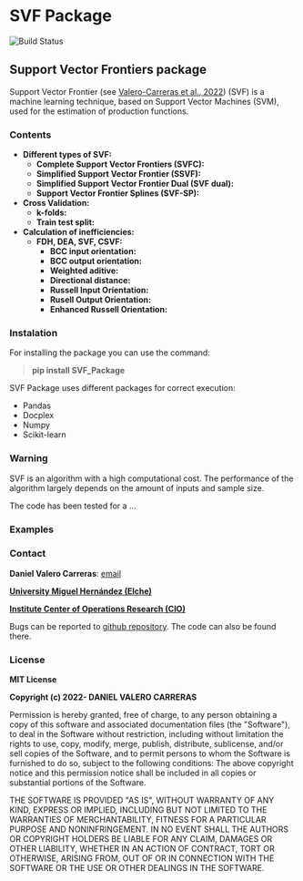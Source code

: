 # SVF Package
![Build Status](./images/build_passing.svg)

## Support Vector Frontiers package
Support Vector Frontier (see [Valero-Carreras et al., 2022]) (SVF) is a machine learning technique, based on Support Vector Machines (SVM), used for the estimation of production functions.

### Contents

- **Different types of SVF:**
  + **Complete Support Vector Frontiers  (SVFC):**
  + **Simplified Support Vector Frontier (SSVF):**
  + **Simplified Support Vector Frontier Dual (SVF dual):**
  + **Support Vector Frontier Splines (SVF-SP):**
- **Cross Validation:**
  + **k-folds:**
  + **Train test split:**
- **Calculation of inefficiencies:**
  + **FDH, DEA, SVF, CSVF:**
    + **BCC input orientation:**
    + **BCC output orientation:**
    + **Weighted aditive:**
    + **Directional distance:**
    + **Russell Input Orientation:**
    + **Rusell Output Orientation:**
    + **Enhanced Russell Orientation:**

### Instalation
For installing the package you can use the command:
> **pip install SVF_Package**

SVF Package uses different packages for correct execution:
+ Pandas
+ Docplex
+ Numpy
+ Scikit-learn

### Warning
SVF is an algorithm with a high computational cost. The performance of the algorithm 
largely depends on the amount of inputs and sample size. 

The code has been tested for a ...

### Examples



### Contact

**Daniel Valero Carreras**: [email]

**[University Miguel Hernández (Elche)]**

**[Institute Center of Operations Research (CIO)]**

Bugs can be reported to [github repository]. The code can also be found there.


### License

**MIT License**

**Copyright (c) 2022- DANIEL VALERO CARRERAS**

Permission is hereby granted, free of charge, to any person obtaining a copy
of this software and associated documentation files (the "Software"), to deal
in the Software without restriction, including without limitation the rights
to use, copy, modify, merge, publish, distribute, sublicense, and/or sell
copies of the Software, and to permit persons to whom the Software is
furnished to do so, subject to the following conditions:
The above copyright notice and this permission notice shall be included in all
copies or substantial portions of the Software.

THE SOFTWARE IS PROVIDED "AS IS", WITHOUT WARRANTY OF ANY KIND, EXPRESS OR
IMPLIED, INCLUDING BUT NOT LIMITED TO THE WARRANTIES OF MERCHANTABILITY,
FITNESS FOR A PARTICULAR PURPOSE AND NONINFRINGEMENT. IN NO EVENT SHALL THE
AUTHORS OR COPYRIGHT HOLDERS BE LIABLE FOR ANY CLAIM, DAMAGES OR OTHER
LIABILITY, WHETHER IN AN ACTION OF CONTRACT, TORT OR OTHERWISE, ARISING FROM,
OUT OF OR IN CONNECTION WITH THE SOFTWARE OR THE USE OR OTHER DEALINGS IN THE
SOFTWARE.


[//]: #

[Valero-Carreras et al., 2022]: <https://www.sciencedirect.com/science/article/pii/S0305054822000600>
[github repository]: <https://github.com/danielvacarre/SVF_Package>
[email]: dvalero@umh.es
[University Miguel Hernández (Elche)]:https://www.umh.es/
[Institute Center of Operations Research (CIO)]: https://cio.umh.es/